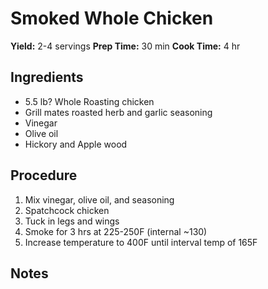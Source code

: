 # Smoked Whole Chicken
**Yield:** 2-4 servings
**Prep Time:** 30 min
**Cook Time:** 4 hr

## Ingredients
- 5.5 lb? Whole Roasting chicken
- Grill mates roasted herb and garlic seasoning
- Vinegar
- Olive oil
- Hickory and Apple wood

## Procedure
1. Mix vinegar, olive oil, and seasoning
2. Spatchcock chicken
3. Tuck in legs and wings
4. Smoke for 3 hrs at 225-250F (internal ~130)
5. Increase temperature to 400F until interval temp of 165F

## Notes

